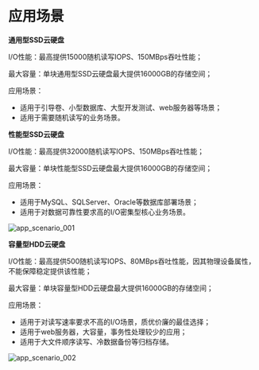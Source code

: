 # 应用场景


**通用型SSD云硬盘**

I/O性能：最高提供15000随机读写IOPS、150MBps吞吐性能；

最大容量：单块通用型SSD云硬盘最大提供16000GB的存储空间；

应用场景：

- 适用于引导卷、小型数据库、大型开发测试、web服务器等场景；
- 适用于需要随机读写的业务场景。

**性能型SSD云硬盘**

I/O性能：最高提供32000随机读写IOPS、150MBps吞吐性能；

最大容量：单块性能型SSD云硬盘最大提供16000GB的存储空间；

应用场景：

- 适用于MySQL、SQLServer、Oracle等数据库部署场景；
- 适用于对数据可靠性要求高的I/O密集型核心业务场景。


![ app_scenario_001 ](../../../../../image/Elastic-Compute/CloudDisk/Application-Scenarios/app_scenario_001.jpg)


**容量型HDD云硬盘**


I/O性能：最高提供500随机读写IOPS、80MBps吞吐性能，因其物理设备属性，不能保障稳定提供该性能；

最大容量：单块容量型HDD云硬盘最大提供16000GB的存储空间；

应用场景：

- 适用于对读写速率要求不高的I/O场景，质优价廉的最佳选择；
- 适用于web服务器，大容量，事务性处理较少的应用；
- 适用于大文件顺序读写、冷数据备份等归档存储。

![ app_scenario_002 ](../../../../../image/Elastic-Compute/CloudDisk/Application-Scenarios/app_scenario_002.jpg)

